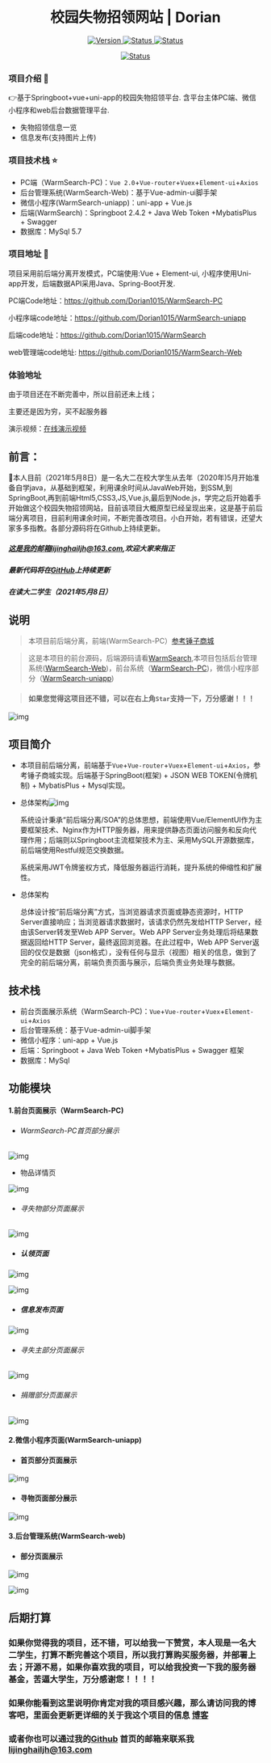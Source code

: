 <h1 align="center"> 校园失物招领网站 | Dorian </h1>

<p align="center">
 	<a href="https://github.com/Dorian1015/WarmSearch">
		<img src="https://img.shields.io/github/issues/Dorian1015/WarmSearch"
			 alt="Version">
	</a>
 	<a href="https://github.com/Dorian1015/WarmSearch">
		<img src="https://img.shields.io/github/forks/Dorian1015/WarmSearch"
			 alt="Status">
	</a>
    <a href="https://github.com/Dorian1015/WarmSearch">
		<img src="https://img.shields.io/github/stars/Dorian1015/WarmSearch"
			 alt="Status">
	</a>
</p>

<p align="center">
     <a href="https://github.com/Dorian1015/WarmSearch">
		<img src="https://img.shields.io/badge/Dorian-%E6%B5%B7-blue"
			 alt="Status">
	</a>
</p>

### 项目介绍 :book:

👉基于Springboot+vue+uni-app的校园失物招领平台. 含平台主体PC端、微信小程序和web后台数据管理平台.

* 失物招领信息一览
* 信息发布(支持图片上传)


### 项目技术栈 :star:


- PC端（WarmSearch-PC)：`Vue 2.0`+`Vue-router`+`Vuex`+`Element-ui`+`Axios`
- 后台管理系统(WarmSearch-Web)：基于Vue-admin-ui脚手架
- 微信小程序(WarmSearch-uniapp)：uni-app + Vue.js
- 后端(WarmSearch)：Springboot 2.4.2 + Java Web Token +MybatisPlus + Swagger
- 数据库：MySql 5.7
### 项目地址 :link:

项目采用前后端分离开发模式，PC端使用:Vue + Element-ui, 小程序使用Uni-app开发，后端数据API采用Java、Spring-Boot开发.

PC端Code地址：https://github.com/Dorian1015/WarmSearch-PC

小程序端code地址：https://github.com/Dorian1015/WarmSearch-uniapp

后端code地址：https://github.com/Dorian1015/WarmSearch

web管理端code地址: https://github.com/Dorian1015/WarmSearch-Web

### 体验地址

由于项目还在不断完善中，所以目前还未上线；

主要还是因为穷，买不起服务器

演示视频：[在线演示视频](https://www.bilibili.com/video/BV1f54y1j7sG)

## 前言：

🏫本人目前（2021年5月8日）是一名大二在校大学生从去年（2020年)5月开始准备自学java，从基础到框架，利用课余时间从JavaWeb开始，到SSM,到SpringBoot,再到前端Html5,CSS3,JS,Vue.js,最后到Node.js，学完之后开始着手开始做这个校园失物招领网站，目前该项目大概原型已经呈现出来，这是基于前后端分离项目，目前利用课余时间，不断完善改项目。小白开始，若有错误，还望大家多多指教。各部分源码将在Github上持续更新。

##### 这是我的邮箱lijinghailjh@163.com,欢迎大家来指正

##### 最新代码将在[GitHub](https://github.com/Dorian1015)上持续更新

##### 在读大二学生（2021年5月8日）





## 说明

> 本项目前后端分离，前端(WarmSearch-PC）[参考锤子商城](https://www.smartisan.com/)

> 这是本项目的前台源码，后端源码请看[WarmSearch](https://github.com/Dorian1015/WarmSearch),本项目包括后台管理系统([WarmSearch-Web](https://github.com/Dorian1015/WarmSearch-Web))，前台系统（[WarmSearch-PC](https://github.com/Dorian1015/WarmSearch-PC))，微信小程序部分（[WarmSearch-uniapp](https://github.com/Dorian1015/WarmSearch-uniapp))

> #### 如果您觉得这项目还不错，可以在右上角`Star`支持一下，万分感谢！！！

![img](https://cdn.jsdelivr.net/gh/Dorian1015/cdn/img/失物招领.assets/0E503FDA.gif)

## 项目简介

- 本项目前后端分离，前端基于`Vue`+`Vue-router`+`Vuex`+`Element-ui`+`Axios`，参考锤子商城实现。后端基于SpringBoot(框架) + JSON WEB TOKEN(令牌机制) + MybatisPlus + Mysql实现。

- 总体架构![img](https://cdn.jsdelivr.net/gh/Dorian1015/cdn/img/失物招领.assets/clip_image002.jpg)

  系统设计秉承“前后端分离/SOA”的总体思想，前端使用Vue/ElementUI作为主要框架技术、Nginx作为HTTP服务器，用来提供静态页面访问服务和反向代理作用；后端则以Springboot主流框架技术为主、采用MySQL开源数据库，前后端使用Restful规范交换数据。

  系统采用JWT令牌鉴权方式，降低服务器运行消耗，提升系统的伸缩性和扩展性。

- 总体架构

  总体设计按“前后端分离”方式，当浏览器请求页面或静态资源时，HTTP Server直接响应；当浏览器请求数据时，该请求仍然先发给HTTP Server，经由该Server转发至Web APP Server。Web APP Server业务处理后将结果数据返回给HTTP Server，最终返回浏览器。在此过程中，Web APP Server返回的仅仅是数据（json格式），没有任何与显示（视图）相关的信息，做到了完全的前后端分离，前端负责页面与展示，后端负责业务处理与数据。

## 技术栈

- 前台页面展示系统（WarmSearch-PC)：`Vue`+`Vue-router`+`Vuex`+`Element-ui`+`Axios`
- 后台管理系统：基于Vue-admin-ui脚手架
- 微信小程序：uni-app + Vue.js
- 后端：Springboot + Java Web Token +MybatisPlus + Swagger 框架
- 数据库：MySql

## 功能模块


#### 1.前台页面展示（WarmSearch-PC)

- ###### WarmSearch-PC首页部分展示

![img](https://cdn.jsdelivr.net/gh/Dorian1015/cdn/img/失物招领.assets/pc首页.png)

- 物品详情页

![img](https://cdn.jsdelivr.net/gh/Dorian1015/cdn/img/失物招领.assets/物品详情页.png)

- ###### 寻失物部分页面展示

![img](https://cdn.jsdelivr.net/gh/Dorian1015/cdn/img/失物招领.assets/寻物.png)

- #####  认领页面
![img](https://cdn.jsdelivr.net/gh/Dorian1015/cdn/img/失物招领.assets/物品详情页2.png)

![img](https://cdn.jsdelivr.net/gh/Dorian1015/cdn/img/失物招领.assets/认领页.png)

- ##### 信息发布页面

![img](https://cdn.jsdelivr.net/gh/Dorian1015/cdn/img/失物招领.assets/信息发布页.png)

- ###### 寻失主部分页面展示

![img](https://cdn.jsdelivr.net/gh/Dorian1015/cdn/img/失物招领.assets/image-20210327001747782.png)

- ###### 捐赠部分页面展示

![img](https://cdn.jsdelivr.net/gh/Dorian1015/cdn/img/失物招领.assets/image-20210327001838330.png)



#### 2.微信小程序页面(WarmSearch-uniapp)

- #### 首页部分页面展示

![img](https://cdn.jsdelivr.net/gh/Dorian1015/cdn/img/失物招领.assets/image-20210327002845431.png)

- #### 寻物页面部分展示

![img](https://cdn.jsdelivr.net/gh/Dorian1015/cdn/img/失物招领.assets/image-20210327003137254.png)

#### 3.后台管理系统(WarmSearch-web)

- #### 部分页面展示

![img](https://cdn.jsdelivr.net/gh/Dorian1015/cdn/img/失物招领.assets/image-20210327003533589.png)

![img](https://cdn.jsdelivr.net/gh/Dorian1015/cdn/img/失物招领.assets/后端页面.png)



## 后期打算

### 如果你觉得我的项目，还不错，可以给我一下赞赏，本人现是一名大二学生，打算不断完善这个项目，所以我打算购买服务器，并部署上去；开源不易，如果你喜欢我的项目，可以给我投资一下我的服务器基金，苦逼大学生，万分感谢您！！！！






### 如果你能看到这里说明你肯定对我的项目感兴趣，那么请访问我的博客吧，里面会更新更详细的关于我这个项目的信息 [博客](https://dorian1015.github.io/)

### 或者你也可以通过我的[Github](https://github.com/Dorian1015) 首页的邮箱来联系我 lijinghailjh@163.com







